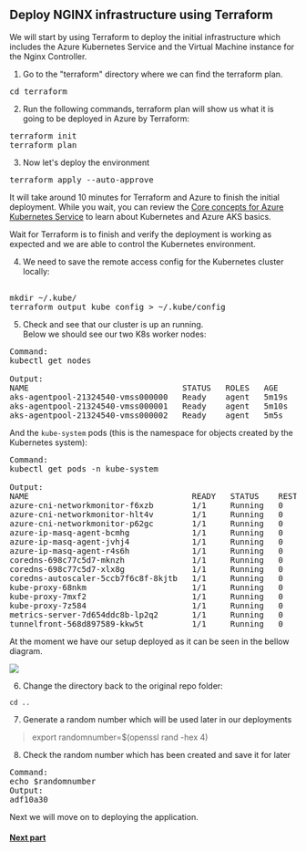 ## Deploy NGINX infrastructure using Terraform

We will start by using Terraform to deploy the initial infrastructure which includes the Azure Kubernetes Service and the Virtual Machine instance for the Nginx Controller.

1. Go to the "terraform" directory where we can find the terraform plan.

<pre>
cd terraform
</pre>

2. Run the following commands, terraform plan will show us what it is going to be deployed in Azure by Terraform:
<pre>
terraform init
terraform plan
</pre>


3. Now let's deploy the environment
<pre>
terraform apply --auto-approve
</pre>


It will take around 10 minutes for Terraform and Azure to finish the initial deployment.
While you wait, you can review the [Core concepts for Azure Kubernetes Service](https://docs.microsoft.com/en-us/azure/aks/concepts-clusters-workloads) to learn about Kubernetes and Azure AKS basics.  


Wait for Terraform is to finish and verify the deployment is working as expected and we are able to control the Kubernetes environment.

4. We need to save the remote access config for the Kubernetes cluster locally:  
<pre> 
mkdir ~/.kube/
terraform output kube_config > ~/.kube/config
</pre>

5. Check and see that our cluster is up an running.  
Below we should see our two K8s worker nodes:
<pre>
Command:
kubectl get nodes

Output:   
NAME                                STATUS   ROLES   AGE     VERSION
aks-agentpool-21324540-vmss000000   Ready    agent   5m19s   v1.15.10
aks-agentpool-21324540-vmss000001   Ready    agent   5m10s   v1.15.10
aks-agentpool-21324540-vmss000002   Ready    agent   5m5s    v1.15.10
</pre>

And the `kube-system` pods (this is the namespace for objects created by the Kubernetes system):  
<pre>
Command:
kubectl get pods -n kube-system

Output:
NAME                                  READY   STATUS    RESTARTS   AGE
azure-cni-networkmonitor-f6xzb        1/1     Running   0          37m
azure-cni-networkmonitor-hlt4v        1/1     Running   0          37m
azure-cni-networkmonitor-p62gc        1/1     Running   0          37m
azure-ip-masq-agent-bcmhg             1/1     Running   0          37m
azure-ip-masq-agent-jvhj4             1/1     Running   0          37m
azure-ip-masq-agent-r4s6h             1/1     Running   0          37m
coredns-698c77c5d7-mknzh              1/1     Running   0          37m
coredns-698c77c5d7-xlx8g              1/1     Running   0          40m
coredns-autoscaler-5ccb7f6c8f-8kjtb   1/1     Running   0          40m
kube-proxy-68nkm                      1/1     Running   0          37m
kube-proxy-7mxf2                      1/1     Running   0          37m
kube-proxy-7z584                      1/1     Running   0          37m
metrics-server-7d654ddc8b-lp2q2       1/1     Running   0          40m
tunnelfront-568d897589-kkw5t          1/1     Running   0          40m
</pre>

At the moment we have our setup deployed as it can be seen in the bellow diagram.

![](images/3env.JPG)

6. Change the directory back to the original repo folder:
```
cd ..
```

7. Generate a random number which will be used later in our deployments
> export randomnumber=$(openssl rand -hex 4)

8. Check the random number which has been created and save it for later
<pre>
Command:
echo $randomnumber
Output:
adf10a30
</pre>


Next we will move on to deploying the application.

#### [Next part](4unit.md)
